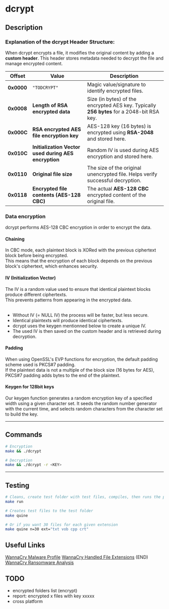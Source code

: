 # **dcrypt**

## **Description**


### **Explanation of the dcrypt Header Structure:**

When dcrypt encrypts a file, it modifies the original content by adding a **custom header**. This header stores metadata needed to decrypt the file and manage encrypted content.

| **Offset**  | **Value**                              | **Description**                           |
|-------------|---------------------------------------|-------------------------------------------|
| **0x0000**  | `"TODCRYPT"`                           | Magic value/signature to identify encrypted files. |
| **0x0008**  | **Length of RSA encrypted data**       | Size (in bytes) of the encrypted AES key. Typically **256 bytes** for a 2048-bit RSA key. |
| **0x000C**  | **RSA encrypted AES file encryption key** | AES-128 key (16 bytes) is encrypted using **RSA-2048** and stored here. |
| **0x010C**  | **Initialization Vector used during AES encryption**     | Random IV is used during AES encryption and stored here. |
| **0x0110**  | **Original file size**                 | The size of the original unencrypted file. Helps verify successful decryption. |
| **0x0118**  | **Encrypted file contents (AES-128 CBC)** | The actual **AES-128 CBC** encrypted content of the original file.

### **Data encryption**
dcrypt performs AES-128 CBC encryption in order to encrypt the data.

#### **Chaining**
In CBC mode, each plaintext block is XORed with the previous ciphertext block before being encrypted.<br />
This means that the encryption of each block depends on the previous block's ciphertext, which enhances security.

#### **IV (Initialization Vector)**
The IV is a random value used to ensure that identical plaintext blocks produce different ciphertexts.<br />
This prevents patterns from appearing in the encrypted data.
<br /><br />
- Without IV (= NULL IV) the process will be faster, but less secure.
- Identical plaintexts will produce identical ciphertexts.
- dcrypt uses the keygen mentionned below to create a unique IV.
- The used IV is then saved on the custom header and is retrieved during decryption.

#### **Padding**

When using OpenSSL's EVP functions for encryption, the default padding scheme used is PKCS#7 padding.<br />
If the plaintext data is not a multiple of the block size (16 bytes for AES), PKCS#7 padding adds bytes to the end of the plaintext.

#### **Keygen for 128bit keys**
Our keygen function generates a random encryption key of a specified width using a given character set. It seeds the random number generator with the current time, and selects random characters from the character set to build the key.

---

## Commands

```sh
# Encryption
make && ./dcrypt

# Decryption
make && ./dcrypt -r <KEY>
```

---

## Testing

```sh
# Cleans, create test folder with test files, compiles, then runs the program
make run

# Creates test files to the test folder
make quine

# Or if you want 30 files for each given extension
make quine n=30 ext="txt vob cpp crt"
```


## Useful Links
[WannaCry Malware Profile](https://cloud.google.com/blog/topics/threat-intelligence/wannacry-malware-profile)
[WannaCry Handled File Extensions](https://gist.githubusercontent.com/xpn/facb5692980c14df272b16a4ee6a29d5/raw/57232fe6b3014c5562f878dd8aab74af3d74c24f/wannacry_file_extensions.txt)
(END)
[WannaCry Ransomware Analysis](https://www.secureworks.com/research/wcry-ransomware-analysis)

## TODO
- encrypted folders list (encrypt)
- report: encrypted x files with key xxxxx
- cross platform